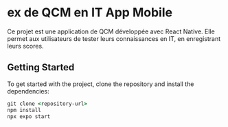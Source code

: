 # ex de QCM en IT App Mobile

Ce projet est une application de QCM développée avec React Native. Elle permet aux utilisateurs de tester leurs connaissances en IT, en enregistrant leurs scores.

## Getting Started

To get started with the project, clone the repository and install the dependencies:

```cmd
git clone <repository-url>
npm install
npx expo start
```
